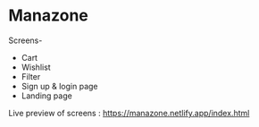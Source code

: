 # Manazone


Screens-

- Cart
- Wishlist
- Filter
- Sign up & login page
- Landing page

Live preview of screens :
https://manazone.netlify.app/index.html

